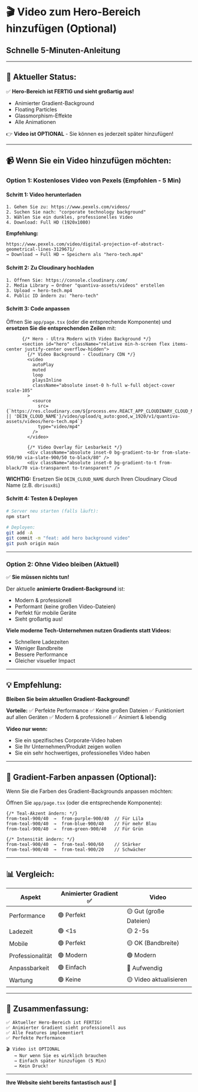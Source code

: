 # 🎬 Video zum Hero-Bereich hinzufügen (Optional)

## Schnelle 5-Minuten-Anleitung

---

## 🎯 **Aktueller Status:**

✅ **Hero-Bereich ist FERTIG und sieht großartig aus!**
- Animierter Gradient-Background
- Floating Particles
- Glassmorphism-Effekte
- Alle Animationen

👉 **Video ist OPTIONAL** - Sie können es jederzeit später hinzufügen!

---

## 📹 **Wenn Sie ein Video hinzufügen möchten:**

### **Option 1: Kostenloses Video von Pexels (Empfohlen - 5 Min)**

#### Schritt 1: Video herunterladen
```
1. Gehen Sie zu: https://www.pexels.com/videos/
2. Suchen Sie nach: "corporate technology background"
3. Wählen Sie ein dunkles, professionelles Video
4. Download: Full HD (1920x1080)
```

**Empfehlung:**
```
https://www.pexels.com/video/digital-projection-of-abstract-geometrical-lines-3129671/
→ Download → Full HD → Speichern als "hero-tech.mp4"
```

#### Schritt 2: Zu Cloudinary hochladen
```
1. Öffnen Sie: https://console.cloudinary.com/
2. Media Library → Ordner "quantiva-assets/videos" erstellen
3. Upload → hero-tech.mp4
4. Public ID ändern zu: "hero-tech"
```

#### Schritt 3: Code anpassen
Öffnen Sie `app/page.tsx` (oder die entsprechende Komponente) und **ersetzen Sie die entsprechenden Zeilen** mit:

```tsx
      {/* Hero - Ultra Modern with Video Background */}
      <section id="hero" className="relative min-h-screen flex items-center justify-center overflow-hidden">
        {/* Video Background - Cloudinary CDN */}
        <video
          autoPlay
          muted
          loop
          playsInline
          className="absolute inset-0 h-full w-full object-cover scale-105"
        >
          <source 
            src={`https://res.cloudinary.com/${process.env.REACT_APP_CLOUDINARY_CLOUD_NAME || 'DEIN_CLOUD_NAME'}/video/upload/q_auto:good,w_1920/v1/quantiva-assets/videos/hero-tech.mp4`}
            type="video/mp4" 
          />
        </video>
        
        {/* Video Overlay für Lesbarkeit */}
        <div className="absolute inset-0 bg-gradient-to-br from-slate-950/90 via-slate-900/50 to-black/80" />
        <div className="absolute inset-0 bg-gradient-to-t from-black/70 via-transparent to-transparent" />
```

**WICHTIG:** Ersetzen Sie `DEIN_CLOUD_NAME` durch Ihren Cloudinary Cloud Name (z.B. `dbrisux8i`)

#### Schritt 4: Testen & Deployen
```bash
# Server neu starten (falls läuft):
npm start

# Deployen:
git add -A
git commit -m "feat: add hero background video"
git push origin main
```

---

### **Option 2: Ohne Video bleiben (Aktuell)**

✅ **Sie müssen nichts tun!**

Der aktuelle **animierte Gradient-Background** ist:
- Modern & professionell
- Performant (keine großen Video-Dateien)
- Perfekt für mobile Geräte
- Sieht großartig aus!

**Viele moderne Tech-Unternehmen nutzen Gradients statt Videos:**
- Schnellere Ladezeiten
- Weniger Bandbreite
- Bessere Performance
- Gleicher visueller Impact

---

## 💡 **Empfehlung:**

**Bleiben Sie beim aktuellen Gradient-Background!**

**Vorteile:**
✅ Perfekte Performance
✅ Keine großen Dateien
✅ Funktioniert auf allen Geräten
✅ Modern & professionell
✅ Animiert & lebendig

**Video nur wenn:**
- Sie ein spezifisches Corporate-Video haben
- Sie Ihr Unternehmen/Produkt zeigen wollen
- Sie ein sehr hochwertiges, professionelles Video haben

---

## 🎨 **Gradient-Farben anpassen (Optional):**

Wenn Sie die Farben des Gradient-Backgrounds anpassen möchten:

Öffnen Sie `app/page.tsx` (oder die entsprechende Komponente):

```tsx
{/* Teal-Akzent ändern: */}
from-teal-900/40  →  from-purple-900/40  // Für Lila
from-teal-900/40  →  from-blue-900/40    // Für mehr Blau
from-teal-900/40  →  from-green-900/40   // Für Grün

{/* Intensität ändern: */}
from-teal-900/40  →  from-teal-900/60    // Stärker
from-teal-900/40  →  from-teal-900/20    // Schwächer
```

---

## 📊 **Vergleich:**

| Aspekt | Animierter Gradient ✅ | Video |
|--------|----------------------|-------|
| Performance | 🟢 Perfekt | 🟡 Gut (große Dateien) |
| Ladezeit | 🟢 <1s | 🟡 2-5s |
| Mobile | 🟢 Perfekt | 🟡 OK (Bandbreite) |
| Professionalität | 🟢 Modern | 🟢 Modern |
| Anpassbarkeit | 🟢 Einfach | 🔴 Aufwendig |
| Wartung | 🟢 Keine | 🟡 Video aktualisieren |

---

## 🎉 **Zusammenfassung:**

```
✅ Aktueller Hero-Bereich ist FERTIG!
✅ Animierter Gradient sieht professionell aus
✅ Alle Features implementiert
✅ Perfekte Performance

🎬 Video ist OPTIONAL
   → Nur wenn Sie es wirklich brauchen
   → Einfach später hinzufügen (5 Min)
   → Kein Druck!
```

---

**Ihre Website sieht bereits fantastisch aus! 🚀**






